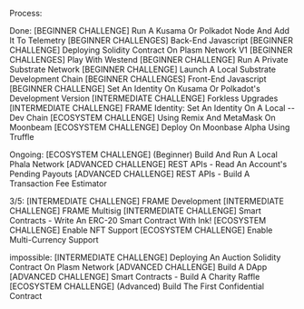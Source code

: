 Process:

Done:
[BEGINNER CHALLENGE] Run A Kusama Or Polkadot Node And Add It To Telemetry
[BEGINNER CHALLENGES] Back-End Javascript
[BEGINNER CHALLENGE] Deploying Solidity Contract On Plasm Network V1
[BEGINNER CHALLENGES] Play With Westend
[BEGINNER CHALLENGE] Run A Private Substrate Network
[BEGINNER CHALLENGE] Launch A Local Substrate Development Chain
[BEGINNER CHALLENGES] Front-End Javascript
[BEGINNER CHALLENGE] Set An Identity On Kusama Or Polkadot's Development Version
[INTERMEDIATE CHALLENGE] Forkless Upgrades
[INTERMEDIATE CHALLENGE] FRAME Identity: Set An Identity On A Local --Dev Chain
[ECOSYSTEM CHALLENGE] Using Remix And MetaMask On Moonbeam
[ECOSYSTEM CHALLENGE] Deploy On Moonbase Alpha Using Truffle

Ongoing:
[ECOSYSTEM CHALLENGE] (Beginner) Build And Run A Local Phala Network
[ADVANCED CHALLENGE] REST APIs - Read An Account's Pending Payouts
[ADVANCED CHALLENGE] REST APIs - Build A Transaction Fee Estimator

3/5:
[INTERMEDIATE CHALLENGE] FRAME Development
[INTERMEDIATE CHALLENGE] FRAME Multisig
[INTERMEDIATE CHALLENGE] Smart Contracts - Write An ERC-20 Smart Contract With Ink!
[ECOSYSTEM CHALLENGE] Enable NFT Support
[ECOSYSTEM CHALLENGE] Enable Multi-Currency Support

impossible:
[INTERMEDIATE CHALLENGE] Deploying An Auction Solidity Contract On Plasm Network
[ADVANCED CHALLENGE] Build A DApp
[ADVANCED CHALLENGE] Smart Contracts - Build A Charity Raffle
[ECOSYSTEM CHALLENGE] (Advanced) Build The First Confidential Contract
